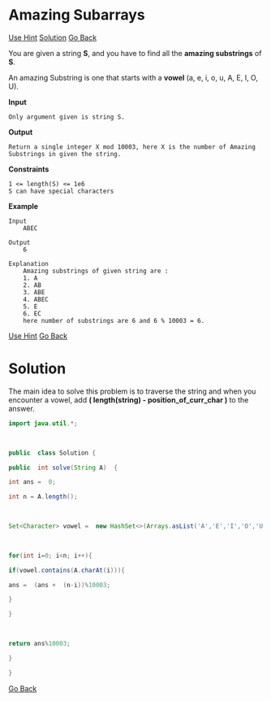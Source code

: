 #  Amazing Subarrays

[Use Hint](https://www.scaler.com/academy/mentee-dashboard/class/25458/homework/problems/1054/hints?navref=cl_pb_nv_tb)
[Solution](#Solution)
[Go Back](https://github.com/sahoog2/Preparation_Notes/blob/main/DSA/Array/2%20Problems.md)

You are given a string  **S**, and you have to find all the  **amazing substrings**  of  **S**.

An amazing Substring is one that starts with a  **vowel**  (a, e, i, o, u, A, E, I, O, U).

**Input**

```
Only argument given is string S.

```

**Output**

```
Return a single integer X mod 10003, here X is the number of Amazing Substrings in given the string.

```

**Constraints**

```
1 <= length(S) <= 1e6
S can have special characters

```

**Example**

```
Input
    ABEC

Output
    6

Explanation
    Amazing substrings of given string are :
    1. A
    2. AB
    3. ABE
    4. ABEC
    5. E
    6. EC
    here number of substrings are 6 and 6 % 10003 = 6.
```




[Use Hint](https://www.scaler.com/academy/mentee-dashboard/class/25458/homework/problems/1054/hints?navref=cl_pb_nv_tb)
[Go Back](https://github.com/sahoog2/Preparation_Notes/blob/main/DSA/Array/2%20Problems.md)

# Solution
The main idea to solve this problem is to traverse the string and when you encounter a vowel, add **( length(string) - position_of_curr_char )** to the answer.

```java
import java.util.*;

  

public  class Solution {

public  int solve(String A)  {

int ans =  0;

int n = A.length();

  

Set<Character> vowel =  new HashSet<>(Arrays.asList('A','E','I','O','U','a','e','i','o','u'));

  

for(int i=0; i<n; i++){

if(vowel.contains(A.charAt(i))){

ans =  (ans +  (n-i))%10003;

}

}

  

return ans%10003;

}

}
```

[Go Back](https://github.com/sahoog2/Preparation_Notes/blob/main/DSA/Array/2%20Problems.md)
